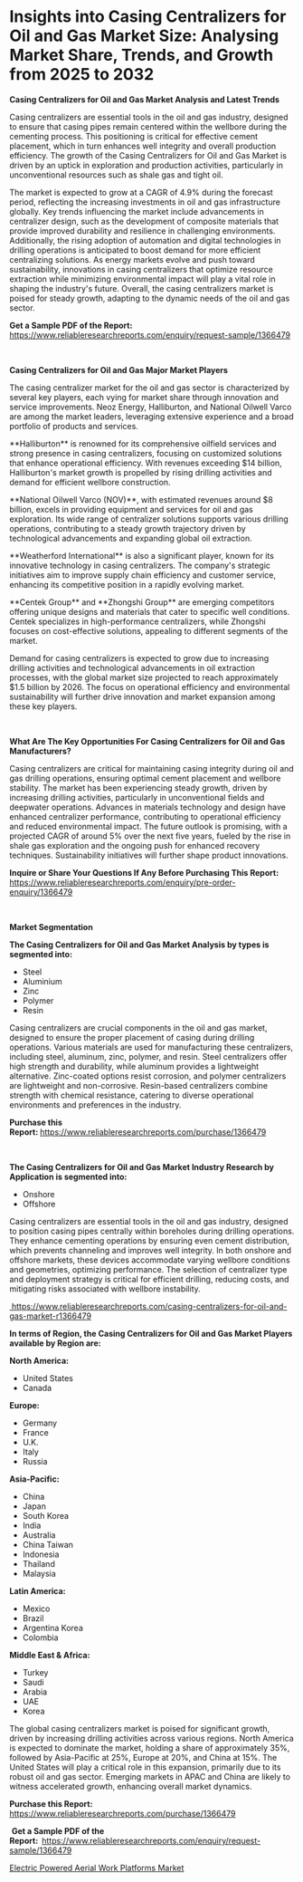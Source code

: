 <p><h1>Insights into Casing Centralizers for Oil and Gas Market Size: Analysing Market Share, Trends, and Growth from 2025 to 2032</h1></p><p><strong>Casing Centralizers for Oil and Gas Market Analysis and Latest Trends</strong></p>
<p><p>Casing centralizers are essential tools in the oil and gas industry, designed to ensure that casing pipes remain centered within the wellbore during the cementing process. This positioning is critical for effective cement placement, which in turn enhances well integrity and overall production efficiency. The growth of the Casing Centralizers for Oil and Gas Market is driven by an uptick in exploration and production activities, particularly in unconventional resources such as shale gas and tight oil.</p><p>The market is expected to grow at a CAGR of 4.9% during the forecast period, reflecting the increasing investments in oil and gas infrastructure globally. Key trends influencing the market include advancements in centralizer design, such as the development of composite materials that provide improved durability and resilience in challenging environments. Additionally, the rising adoption of automation and digital technologies in drilling operations is anticipated to boost demand for more efficient centralizing solutions. As energy markets evolve and push toward sustainability, innovations in casing centralizers that optimize resource extraction while minimizing environmental impact will play a vital role in shaping the industry's future. Overall, the casing centralizers market is poised for steady growth, adapting to the dynamic needs of the oil and gas sector.</p></p>
<p><strong>Get a Sample PDF of the Report:&nbsp;</strong> <a href="https://www.reliableresearchreports.com/enquiry/request-sample/1366479?utm_campaign=3492&utm_medium=2&utm_source=Github&utm_content=ia&utm_term=22032025&utm_id=casing-centralizers-for-oil-and-gas">https://www.reliableresearchreports.com/enquiry/request-sample/1366479</a></p>
<p>&nbsp;</p>
<p><strong>Casing Centralizers for Oil and Gas Major Market Players</strong></p>
<p><p>The casing centralizer market for the oil and gas sector is characterized by several key players, each vying for market share through innovation and service improvements. Neoz Energy, Halliburton, and National Oilwell Varco are among the market leaders, leveraging extensive experience and a broad portfolio of products and services.</p><p>**Halliburton** is renowned for its comprehensive oilfield services and strong presence in casing centralizers, focusing on customized solutions that enhance operational efficiency. With revenues exceeding $14 billion, Halliburton's market growth is propelled by rising drilling activities and demand for efficient wellbore construction.</p><p>**National Oilwell Varco (NOV)**, with estimated revenues around $8 billion, excels in providing equipment and services for oil and gas exploration. Its wide range of centralizer solutions supports various drilling operations, contributing to a steady growth trajectory driven by technological advancements and expanding global oil extraction.</p><p>**Weatherford International** is also a significant player, known for its innovative technology in casing centralizers. The company's strategic initiatives aim to improve supply chain efficiency and customer service, enhancing its competitive position in a rapidly evolving market.</p><p>**Centek Group** and **Zhongshi Group** are emerging competitors offering unique designs and materials that cater to specific well conditions. Centek specializes in high-performance centralizers, while Zhongshi focuses on cost-effective solutions, appealing to different segments of the market.</p><p>Demand for casing centralizers is expected to grow due to increasing drilling activities and technological advancements in oil extraction processes, with the global market size projected to reach approximately $1.5 billion by 2026. The focus on operational efficiency and environmental sustainability will further drive innovation and market expansion among these key players.</p></p>
<p>&nbsp;</p>
<p><strong>What Are The Key Opportunities For Casing Centralizers for Oil and Gas Manufacturers?</strong></p>
<p><p>Casing centralizers are critical for maintaining casing integrity during oil and gas drilling operations, ensuring optimal cement placement and wellbore stability. The market has been experiencing steady growth, driven by increasing drilling activities, particularly in unconventional fields and deepwater operations. Advances in materials technology and design have enhanced centralizer performance, contributing to operational efficiency and reduced environmental impact. The future outlook is promising, with a projected CAGR of around 5% over the next five years, fueled by the rise in shale gas exploration and the ongoing push for enhanced recovery techniques. Sustainability initiatives will further shape product innovations.</p></p>
<p><strong>Inquire or Share Your Questions If Any Before Purchasing This Report:</strong> <a href="https://www.reliableresearchreports.com/enquiry/pre-order-enquiry/1366479?utm_campaign=3492&utm_medium=2&utm_source=Github&utm_content=ia&utm_term=22032025&utm_id=casing-centralizers-for-oil-and-gas">https://www.reliableresearchreports.com/enquiry/pre-order-enquiry/1366479</a></p>
<p>&nbsp;</p>
<p><strong>Market Segmentation</strong></p>
<p><strong>The Casing Centralizers for Oil and Gas Market Analysis by types is segmented into:</strong></p>
<p><ul><li>Steel</li><li>Aluminium</li><li>Zinc</li><li>Polymer</li><li>Resin</li></ul></p>
<p><p>Casing centralizers are crucial components in the oil and gas market, designed to ensure the proper placement of casing during drilling operations. Various materials are used for manufacturing these centralizers, including steel, aluminum, zinc, polymer, and resin. Steel centralizers offer high strength and durability, while aluminum provides a lightweight alternative. Zinc-coated options resist corrosion, and polymer centralizers are lightweight and non-corrosive. Resin-based centralizers combine strength with chemical resistance, catering to diverse operational environments and preferences in the industry.</p></p>
<p><strong>Purchase this Report:&nbsp;</strong><a href="https://www.reliableresearchreports.com/purchase/1366479?utm_campaign=3492&utm_medium=2&utm_source=Github&utm_content=ia&utm_term=22032025&utm_id=casing-centralizers-for-oil-and-gas">https://www.reliableresearchreports.com/purchase/1366479</a></p>
<p>&nbsp;</p>
<p><strong>The Casing Centralizers for Oil and Gas Market Industry Research by Application is segmented into:</strong></p>
<p><ul><li>Onshore</li><li>Offshore</li></ul></p>
<p><p>Casing centralizers are essential tools in the oil and gas industry, designed to position casing pipes centrally within boreholes during drilling operations. They enhance cementing operations by ensuring even cement distribution, which prevents channeling and improves well integrity. In both onshore and offshore markets, these devices accommodate varying wellbore conditions and geometries, optimizing performance. The selection of centralizer type and deployment strategy is critical for efficient drilling, reducing costs, and mitigating risks associated with wellbore instability.</p></p>
<p><a href="https://www.reliableresearchreports.com/casing-centralizers-for-oil-and-gas-market-r1366479?utm_campaign=3492&utm_medium=2&utm_source=Github&utm_content=ia&utm_term=22032025&utm_id=casing-centralizers-for-oil-and-gas">&nbsp;https://www.reliableresearchreports.com/casing-centralizers-for-oil-and-gas-market-r1366479</a></p>
<p><strong>In terms of Region, the Casing Centralizers for Oil and Gas Market Players available by Region are:</strong></p>
<p>
    <p> <strong> North America: </strong>
        <ul>
            <li>United States</li>
            <li>Canada</li>
        </ul>
        </p> 
    <p> <strong> Europe: </strong>
        <ul>
            <li>Germany</li>
            <li>France</li>
            <li>U.K.</li>
            <li>Italy</li>
            <li>Russia</li>
        </ul>
        </p> 
    <p> <strong> Asia-Pacific: </strong>
        <ul>
            <li>China</li>
            <li>Japan</li>
            <li>South Korea</li>
            <li>India</li>
            <li>Australia</li>
            <li>China Taiwan</li>
            <li>Indonesia</li>
            <li>Thailand</li>
            <li>Malaysia</li>
        </ul>
        </p> 
    <p> <strong> Latin America: </strong>
        <ul>
            <li>Mexico</li>
            <li>Brazil</li>
            <li>Argentina Korea</li>
            <li>Colombia</li>
        </ul>
        </p> 
    <p> <strong> Middle East & Africa: </strong>
        <ul>
            <li>Turkey</li>
            <li>Saudi</li>
            <li>Arabia</li>
            <li>UAE</li>
            <li>Korea</li>
        </ul>
    </p>
    </p>
<p><p>The global casing centralizers market is poised for significant growth, driven by increasing drilling activities across various regions. North America is expected to dominate the market, holding a share of approximately 35%, followed by Asia-Pacific at 25%, Europe at 20%, and China at 15%. The United States will play a critical role in this expansion, primarily due to its robust oil and gas sector. Emerging markets in APAC and China are likely to witness accelerated growth, enhancing overall market dynamics.</p></p>
<p><strong>Purchase this Report: </strong><a href="https://www.reliableresearchreports.com/purchase/1366479?utm_campaign=3492&utm_medium=2&utm_source=Github&utm_content=ia&utm_term=22032025&utm_id=casing-centralizers-for-oil-and-gas">https://www.reliableresearchreports.com/purchase/1366479</a></p>
<p>&nbsp;<strong>Get a Sample PDF of the Report:&nbsp;&nbsp;</strong><a href="https://www.reliableresearchreports.com/enquiry/request-sample/1366479?utm_campaign=3492&utm_medium=2&utm_source=Github&utm_content=ia&utm_term=22032025&utm_id=casing-centralizers-for-oil-and-gas">https://www.reliableresearchreports.com/enquiry/request-sample/1366479</a></p>
<p><strong></strong></p>
<p><p><a href="https://github.com/forgazerbyjt/Market-Research-Report-List-1/blob/main/electric-powered-aerial-work-platforms-market.md?utm_campaign=3492&utm_medium=2&utm_source=Github&utm_content=ia&utm_term=22032025&utm_id=casing-centralizers-for-oil-and-gas">Electric Powered Aerial Work Platforms Market</a></p></p>